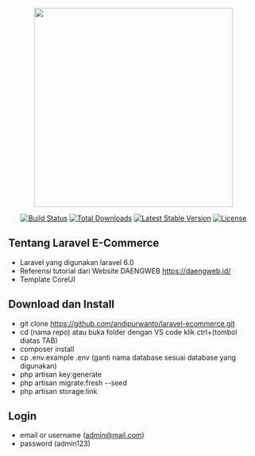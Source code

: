 <p align="center"><img src="https://res.cloudinary.com/dtfbvvkyp/image/upload/v1566331377/laravel-logolockup-cmyk-red.svg" width="400"></p>
<p align="center">
<a href="https://travis-ci.org/laravel/framework"><img src="https://travis-ci.org/laravel/framework.svg" alt="Build Status"></a>
<a href="https://packagist.org/packages/laravel/framework"><img src="https://poser.pugx.org/laravel/framework/d/total.svg" alt="Total Downloads"></a>
<a href="https://packagist.org/packages/laravel/framework"><img src="https://poser.pugx.org/laravel/framework/v/stable.svg" alt="Latest Stable Version"></a>
<a href="https://packagist.org/packages/laravel/framework"><img src="https://poser.pugx.org/laravel/framework/license.svg" alt="License"></a>
</p>

## Tentang Laravel E-Commerce
- Laravel yang digunakan laravel 6.0
- Referensi tutorial dari Website DAENGWEB https://daengweb.id/
- Template CoreUI

## Download dan Install
- git clone https://github.com/andipurwanto/laravel-ecommerce.git
- cd (nama repo) atau buka folder dengan VS code klik ctrl+(tombol diatas TAB)
- composer install
- cp .env.example .env (ganti nama database sesuai database yang digunakan)
- php artisan key:generate
- php artisan migrate:fresh --seed
- php artisan storage:link

## Login
- email or username (admin@mail.com)
- password (admin123)
